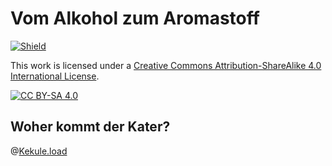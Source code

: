 <!--
author:   KRE-DSS

email:    

version:  0.1

language: de

narrator: Deutsch Female

classroom: disable

mode: Presentation

import: https://github.com/LiaTemplates/KekuleJS/blob/master/README.md

-->

# Vom Alkohol zum Aromastoff

[![Shield](https://img.shields.io/badge/License-CC%20BY--SA%204.0-lightgrey.svg)](http://creativecommons.org/licenses/by-sa/4.0/)

This work is licensed under a
[Creative Commons Attribution-ShareAlike 4.0 International License](http://creativecommons.org/licenses/by-sa/4.0/).

[![CC BY-SA 4.0](https://licensebuttons.net/l/by-sa/4.0/88x31.png)](http://creativecommons.org/licenses/by-sa/4.0/)

## Woher kommt der Kater?

@[Kekule.load](media/Ethanol.mol)


